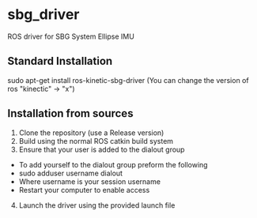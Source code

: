 # sbg_driver
ROS driver for SBG System Ellipse IMU

## Standard Installation

sudo apt-get install ros-kinetic-sbg-driver
(You can change the version of ros "kinectic" -> "x")

## Installation from sources

1. Clone the repository (use a Release version)
2. Build using the normal ROS catkin build system
3. Ensure that your user is added to the dialout group
  * To add yourself to the dialout group preform the following
  * sudo adduser username dialout
  * Where username is your session username
  * Restart your computer to enable access
4. Launch the driver using the provided launch file
